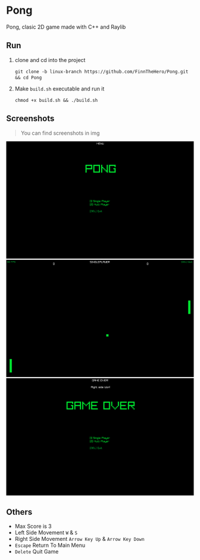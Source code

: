 # Pong
Pong, clasic 2D game made with C++ and Raylib

## Run
1. clone and cd into the project
    ```shell
    git clone -b linux-branch https://github.com/FinnTheHero/Pong.git && cd Pong
    ```

2. Make `build.sh` executable and run it
    ```shell
    chmod +x build.sh && ./build.sh
    ```
## Screenshots
> You can find screenshots in img

![Screenshot 1](./img/Menu.png)
![Screenshot 2](./img/Single_Player.png)
![Screenshot 3](./img/Game_Over.png)

## Others
* Max Score is 3
* Left Side Movement `W` & `S`
* Right Side Movement `Arrow Key Up` & `Arrow Key Down`
* `Escape` Return To Main Menu
* `Delete` Quit Game